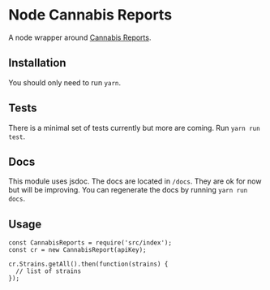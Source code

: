 # Node Cannabis Reports

A node wrapper around 
[Cannabis Reports](https://developers.cannabisreports.com).

## Installation

You should only need to run `yarn`.

## Tests

There is a minimal set of tests currently but more are coming.
Run `yarn run test`.

## Docs

This module uses jsdoc.
The docs are located in `/docs`. They are ok for now but will be improving.
You can regenerate the docs by running `yarn run docs`.

## Usage

```
const CannabisReports = require('src/index');
const cr = new CannabisReport(apiKey);

cr.Strains.getAll().then(function(strains) {
  // list of strains
});
```
